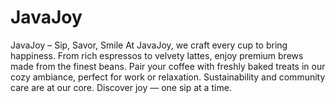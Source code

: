 # JavaJoy
JavaJoy – Sip, Savor, Smile At JavaJoy, we craft every cup to bring happiness. From rich espressos to velvety lattes, enjoy premium brews made from the finest beans. Pair your coffee with freshly baked treats in our cozy ambiance, perfect for work or relaxation. Sustainability and community care are at our core. Discover joy — one sip at a time.
